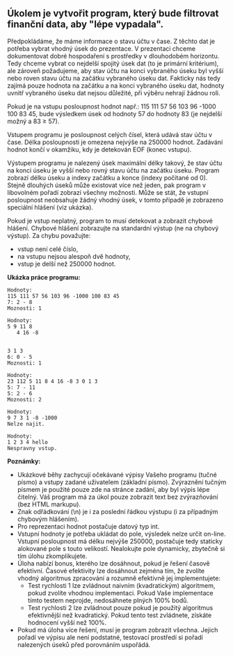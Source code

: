 ## Úkolem je vytvořit program, který bude filtrovat finanční data, aby "lépe vypadala".

Předpokládáme, že máme informace o stavu účtu v čase. Z těchto dat je potřeba vybrat vhodný úsek do prezentace. V prezentaci chceme dokumentovat dobré hospodaření s prostředky v dlouhodobém horizontu. Tedy chceme vybrat co nejdelší spojitý úsek dat (to je primární kritérium), ale zároveň požadujeme, aby stav účtu na konci vybraného úseku byl vyšší nebo roven stavu účtu na začátku vybraného úseku dat. Fakticky nás tedy zajímá pouze hodnota na začátku a na konci vybraného úseku dat, hodnoty uvnitř vybraného úseku dat nejsou důležité, při výběru nehrají žádnou roli.

Pokud je na vstupu posloupnost hodnot např.: 115 111 57 56 103 96 -1000 100 83 45, bude výsledkem úsek od hodnoty 57 do hodnoty 83 (je nejdelší možný a 83 ≥ 57).

Vstupem programu je posloupnost celých čísel, která udává stav účtu v čase. Délka posloupnosti je omezena nejvýše na 250000 hodnot. Zadávání hodnot končí v okamžiku, kdy je detekován EOF (konec vstupu).

Výstupem programu je nalezený úsek maximální délky takový, že stav účtu na konci úseku je vyšší nebo rovný stavu účtu na začátku úseku. Program zobrazí délku úseku a indexy začátku a konce (indexy počítané od 0). Stejně dlouhých úseků může existovat více než jeden, pak program v libovolném pořadí zobrazí všechny možnosti. Může se stát, že vstupní posloupnost neobsahuje žádný vhodný úsek, v tomto případě je zobrazeno speciální hlášení (viz ukázka).

Pokud je vstup neplatný, program to musí detekovat a zobrazit chybové hlášení. Chybové hlášení zobrazujte na standardní výstup (ne na chybový výstup). Za chybu považujte:

- vstup není celé číslo,
- na vstupu nejsou alespoň dvě hodnoty,
- vstup je delší než 250000 hodnot.

**Ukázka práce programu:**
```
Hodnoty:
115 111 57 56 103 96 -1000 100 83 45
7: 2 - 8
Moznosti: 1

Hodnoty:
5 9 11 8 
   4 16 -8 


3 1 3
6: 0 - 5
Moznosti: 1

Hodnoty:
23 112 5 11 8 4 16 -8 3 0 1 3
5: 7 - 11
5: 2 - 6
Moznosti: 2

Hodnoty:
9 7 3 1 -8 -1000
Nelze najit.

Hodnoty:
1 2 3 4 hello
Nespravny vstup.
```

**Poznámky:**
- Ukázkové běhy zachycují očekávané výpisy Vašeho programu (tučné písmo) a vstupy zadané uživatelem (základní písmo). Zvýraznění tučným písmem je použité pouze zde na stránce zadání, aby byl výpis lépe čitelný. Váš program má za úkol pouze zobrazit text bez zvýrazňování (bez HTML markupu).
- Znak odřádkování (\n) je i za poslední řádkou výstupu (i za případným chybovým hlášením).
- Pro reprezentaci hodnot postačuje datový typ int.
- Vstupní hodnoty je potřeba ukládat do pole, výsledek nelze určit on-line. Vstupní posloupnost má délku nejvýše 250000, postačuje tedy staticky alokované pole s touto velikostí. Nealokujte pole dynamicky, zbytečně si tím úlohu zkomplikujete.
- Úloha nabízí bonus, kterého lze dosáhnout, pokud je řešení časově efektivní. Časové efektivity lze dosáhnout zejména tím, že zvolíte vhodný algoritmus zpracování a rozumně efektivně jej implementujete:
  - Test rychlosti 1 lze zvládnout naivním (kvadratickým) algoritmem, pokud zvolíte vhodnou implementaci. Pokud Vaše implementace tímto testem neprojde, nedosáhnete plných 100% bodů.
  - Test rychlosti 2 lze zvládnout pouze pokud je použitý algoritmus efektivnější než kvadratický. Pokud tento test zvládnete, získáte hodnocení vyšší než 100%.
- Pokud má úloha více řešení, musí je program zobrazit všechna. Jejich pořadí ve výpisu ale není podstatné, testovací prostředí si pořadí nalezených úseků před porovnáním uspořádá.
